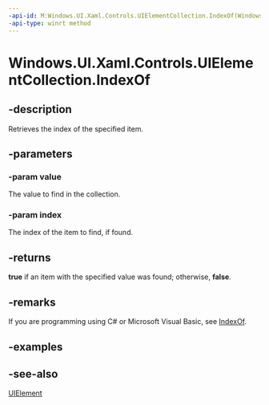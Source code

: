 ```yaml
---
-api-id: M:Windows.UI.Xaml.Controls.UIElementCollection.IndexOf(Windows.UI.Xaml.UIElement,System.UInt32@)
-api-type: winrt method
---
```


<!-- Method syntax
public bool IndexOf(Windows.UI.Xaml.UIElement value, System.UInt32 index)
-->

# Windows.UI.Xaml.Controls.UIElementCollection.IndexOf

## -description
Retrieves the index of the specified item.



## -parameters
### -param value
The value to find in the collection.

### -param index
The index of the item to find, if found.

## -returns
**true** if an item with the specified value was found; otherwise, **false**.

## -remarks
If you are programming using C# or Microsoft Visual Basic, see [IndexOf](/dotnet/api/system.collections.generic.ilist-1.indexof?view=dotnet-uwp-10.0&preserve-view=true).

## -examples

## -see-also
[UIElement](../windows.ui.xaml/uielement.md)
